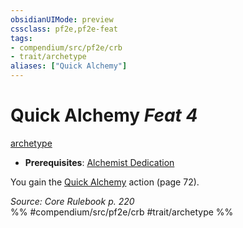 ```yaml
---
obsidianUIMode: preview
cssclass: pf2e,pf2e-feat
tags:
- compendium/src/pf2e/crb
- trait/archetype
aliases: ["Quick Alchemy"]
---
```

# Quick Alchemy  *Feat 4*  
[archetype](/rules/traits/archetype.md)  

- **Prerequisites**: [Alchemist Dedication](/compendium/feats/alchemist-dedication.md)

You gain the [Quick Alchemy](/rules/actions/quick-alchemy.md) action (page 72).

*Source: Core Rulebook p. 220*  
%% #compendium/src/pf2e/crb #trait/archetype %%